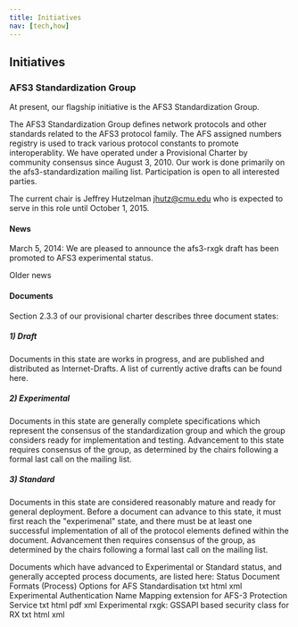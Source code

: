 ```yaml
---
title: Initiatives
nav: [tech,how]
---
```


## Initiatives ##

### AFS3 Standardization Group ###

At present, our flagship initiative is the AFS3 Standardization Group.

The AFS3 Standardization Group defines network protocols and other standards related to the AFS3 protocol family. The AFS assigned numbers registry is used to track various protocol constants to promote interoperablity. We have operated under a Provisional Charter by community consensus since August 3, 2010. Our work is done primarily on the afs3-standardization mailing list. Participation is open to all interested parties.

The current chair is Jeffrey Hutzelman <jhutz@cmu.edu> who is expected to serve in this role until October 1, 2015.

#### News ####

March 5, 2014:  We are pleased to announce the afs3-rxgk draft has been promoted to AFS3 experimental status.
    
Older news

#### Documents ####

Section 2.3.3 of our provisional charter describes three document states:

##### 1) Draft #####
Documents in this state are works in progress, and are published and distributed as Internet-Drafts. A list of currently active drafts can be found here.

##### 2) Experimental #####
Documents in this state are generally complete specifications which represent the consensus of the standardization group and which the group considers ready for implementation and testing. Advancement to this state requires consensus of the group, as determined by the chairs following a formal last call on the mailing list. 

##### 3) Standard #####
Documents in this state are considered reasonably mature and ready for general deployment. Before a document can advance to this state, it must first reach the "experimenal" state, and there must be at least one successful implementation of all of the protocol elements defined within the document. Advancement then requires consensus of the group, as determined by the chairs following a formal last call on the mailing list. 

Documents which have advanced to Experimental or Standard status, and generally accepted process documents, are listed here:
Status 	Document 	Formats
(Process) 	Options for AFS Standardisation 	txt html xml
Experimental 	Authentication Name Mapping extension for AFS-3 Protection Service 	txt html pdf xml
Experimental 	rxgk: GSSAPI based security class for RX 	txt html xml
